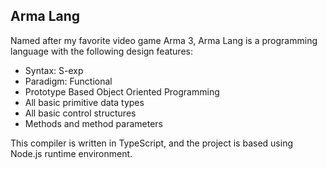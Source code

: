 ## Arma Lang

Named after my favorite video game Arma 3, Arma Lang is a programming language with the following design features:
+ Syntax: S-exp
+ Paradigm: Functional
+ Prototype Based Object Oriented Programming
+ All basic primitive data types
+ All basic control structures
+ Methods and method parameters

This compiler is written in TypeScript, and the project is based using Node.js runtime environment.

